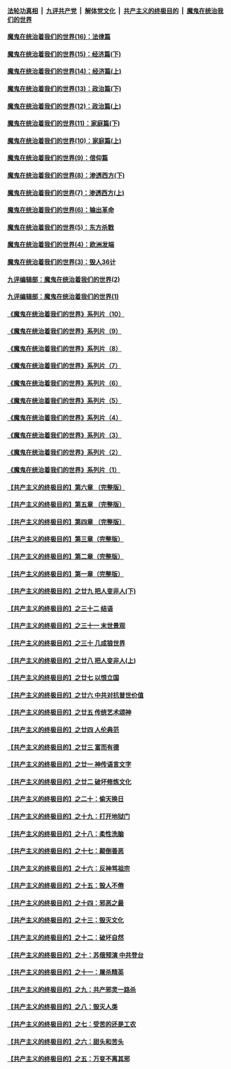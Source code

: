 

####  [法轮功真相](../../../../basic/blob/master/README.md?t=10181502) &nbsp;|&nbsp; [九评共产党](../../../../9ping.md/blob/master/README.md?t=10181502) &nbsp;|&nbsp; [解体党文化](../../../../jtdwh.md/blob/master/README.md?t=10181502)  &nbsp;|&nbsp; [共产主义的终极目的](../../../../gczydzjmd.md/blob/master/README.md?t=10181502) &nbsp;|&nbsp; [魔鬼在统治我们的世界](../../../../mgztzwmdsj.md/blob/master/README.md?t=10181502) 

#### [魔鬼在统治着我们的世界(16)：法律篇](../pages/nsc422/n10485969.md?t=10181502) 

#### [魔鬼在统治着我们的世界(15)：经济篇(下)](../pages/nsc422/n10469975.md?t=10181502) 

#### [魔鬼在统治着我们的世界(14)：经济篇(上)](../pages/nsc422/n10457370.md?t=10181502) 

#### [魔鬼在统治着我们的世界(13)：政治篇(下)](../pages/nsc422/n10448270.md?t=10181502) 

#### [魔鬼在统治着我们的世界(12)：政治篇(上)](../pages/nsc422/n10444576.md?t=10181502) 

#### [魔鬼在统治着我们的世界(11)：家庭篇(下)](../pages/nsc422/n10440961.md?t=10181502) 

#### [魔鬼在统治着我们的世界(10)：家庭篇(上)](../pages/nsc422/n10435448.md?t=10181502) 

#### [魔鬼在统治着我们的世界(9)：信仰篇](../pages/nsc422/n10432159.md?t=10181502) 

#### [魔鬼在统治着我们的世界(8)：渗透西方(下)](../pages/nsc422/n10429603.md?t=10181502) 

#### [魔鬼在统治着我们的世界(7)：渗透西方(上)](../pages/nsc422/n10426013.md?t=10181502) 

#### [魔鬼在统治着我们的世界(6)：输出革命](../pages/nsc422/n10421536.md?t=10181502) 

#### [魔鬼在统治着我们的世界(5)：东方杀戮](../pages/nsc422/n10417707.md?t=10181502) 

#### [魔鬼在统治着我们的世界(4)：欧洲发端](../pages/nsc422/n10414890.md?t=10181502) 

#### [魔鬼在统治着我们的世界(3)：毁人36计](../pages/nsc422/n10411583.md?t=10181502) 

#### [九评编辑部：魔鬼在统治着我们的世界(2)](../pages/nsc422/n10410036.md?t=10181502) 

#### [九评编辑部：魔鬼在统治着我们的世界(1)](../pages/nsc422/n10406825.md?t=10181502) 

#### [《魔鬼在统治着我们的世界》系列片（10）](../pages/nsc422/n12292670.md?t=10181502) 

#### [《魔鬼在统治着我们的世界》系列片（9）](../pages/nsc422/n12290859.md?t=10181502) 

#### [《魔鬼在统治着我们的世界》系列片（8）](../pages/nsc422/n12287445.md?t=10181502) 

#### [《魔鬼在统治着我们的世界》系列片（7）](../pages/nsc422/n12283425.md?t=10181502) 

#### [《魔鬼在统治着我们的世界》系列片（6）](../pages/nsc422/n12282314.md?t=10181502) 

#### [《魔鬼在统治着我们的世界》系列片（5）](../pages/nsc422/n12281419.md?t=10181502) 

#### [《魔鬼在统治着我们的世界》系列片（4）](../pages/nsc422/n12274024.md?t=10181502) 

#### [《魔鬼在统治着我们的世界》系列片（3）](../pages/nsc422/n12271322.md?t=10181502) 

#### [《魔鬼在统治着我们的世界》系列片（2）](../pages/nsc422/n12269049.md?t=10181502) 

#### [《魔鬼在统治着我们的世界》系列片（1）](../pages/nsc422/n12267575.md?t=10181502) 

#### [【共产主义的终极目的】第六章 （完整版）](../pages/nsc422/n11428913.md?t=10181502) 

#### [【共产主义的终极目的】第五章 （完整版）](../pages/nsc422/n11428912.md?t=10181502) 

#### [【共产主义的终极目的】第四章 （完整版）](../pages/nsc422/n11428907.md?t=10181502) 

#### [【共产主义的终极目的】第三章（完整版）](../pages/nsc422/n11428848.md?t=10181502) 

#### [【共产主义的终极目的】第二章（完整版）](../pages/nsc422/n11428831.md?t=10181502) 

#### [【共产主义的终极目的】第一章（完整版）](../pages/nsc422/n11417651.md?t=10181502) 

#### [【共产主义的终极目的】之廿九 把人变非人(下)](../pages/nsc422/n11344140.md?t=10181502) 

#### [【共产主义的终极目的】之三十二 结语](../pages/nsc422/n11360535.md?t=10181502) 

#### [【共产主义的终极目的】之三十一 末世景观](../pages/nsc422/n11351129.md?t=10181502) 

#### [【共产主义的终极目的】之三十 几成狼世界](../pages/nsc422/n11348280.md?t=10181502) 

#### [【共产主义的终极目的】之廿八 把人变非人(上)](../pages/nsc422/n11340492.md?t=10181502) 

#### [【共产主义的终极目的】之廿七 以恨立国](../pages/nsc422/n11336944.md?t=10181502) 

#### [【共产主义的终极目的】之廿六 中共对抗普世价值](../pages/nsc422/n11324785.md?t=10181502) 

#### [【共产主义的终极目的】之廿五 传统艺术颂神](../pages/nsc422/n11296396.md?t=10181502) 

#### [【共产主义的终极目的】之廿四 人伦典范](../pages/nsc422/n11296397.md?t=10181502) 

#### [【共产主义的终极目的】之廿三 富而有德](../pages/nsc422/n11283598.md?t=10181502) 

#### [【共产主义的终极目的】之廿一 神传语言文字](../pages/nsc422/n11263265.md?t=10181502) 

#### [【共产主义的终极目的】之廿二 破坏修炼文化](../pages/nsc422/n11245728.md?t=10181502) 

#### [【共产主义的终极目的】之二十：偷天换日](../pages/nsc422/n11238846.md?t=10181502) 

#### [【共产主义的终极目的】之十九：打开地狱门](../pages/nsc422/n11206376.md?t=10181502) 

#### [【共产主义的终极目的】之十八：柔性洗脑](../pages/nsc422/n11199994.md?t=10181502) 

#### [【共产主义的终极目的】之十七：颠倒善恶](../pages/nsc422/n11179782.md?t=10181502) 

#### [【共产主义的终极目的】之十六：反神骂祖宗](../pages/nsc422/n11166798.md?t=10181502) 

#### [【共产主义的终极目的】之十五：毁人不倦](../pages/nsc422/n11166792.md?t=10181502) 

#### [【共产主义的终极目的】之十四：邪恶之最](../pages/nsc422/n11150249.md?t=10181502) 

#### [【共产主义的终极目的】之十三：毁灭文化](../pages/nsc422/n11135227.md?t=10181502) 

#### [【共产主义的终极目的】之十二：破坏自然](../pages/nsc422/n11135214.md?t=10181502) 

#### [【共产主义的终极目的】之十：苏俄预演 中共登台](../pages/nsc422/n11118424.md?t=10181502) 

#### [【共产主义的终极目的】之十一：屠杀精英](../pages/nsc422/n11118442.md?t=10181502) 

#### [【共产主义的终极目的】之九：共产邪灵一路杀](../pages/nsc422/n11114139.md?t=10181502) 

#### [【共产主义的终极目的】之八：毁灭人类](../pages/nsc422/n11108503.md?t=10181502) 

#### [【共产主义的终极目的】之七：受苦的还是工农](../pages/nsc422/n11101809.md?t=10181502) 

#### [【共产主义的终极目的】之六：甜头和苦头](../pages/nsc422/n11096971.md?t=10181502) 

#### [【共产主义的终极目的】之五：万变不离其邪](../pages/nsc422/n11091285.md?t=10181502) 

